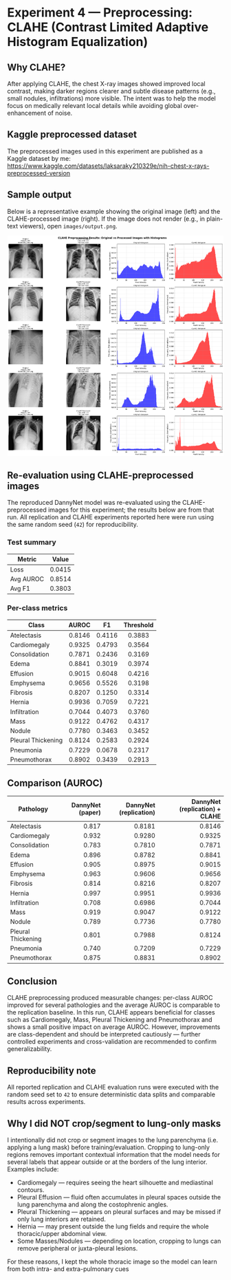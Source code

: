 # Experiment 4 — Preprocessing: CLAHE (Contrast Limited Adaptive Histogram Equalization)

Why CLAHE?
-----------
After applying CLAHE, the chest X-ray images showed improved local contrast, making darker regions clearer and subtle disease patterns (e.g., small nodules, infiltrations) more visible. The intent was to help the model focus on medically relevant local details while avoiding global over-enhancement of noise.

Kaggle preprocessed dataset
---------------------------
The preprocessed images used in this experiment are published as a Kaggle dataset by me: https://www.kaggle.com/datasets/laksaraky210329e/nih-chest-x-rays-preprocessed-version

Sample output
-------------
Below is a representative example showing the original image (left) and the CLAHE-processed image (right). If the image does not render (e.g., in plain-text viewers), open `images/output.png`.

![Original (left) vs CLAHE (right)](images/output.png)

Re-evaluation using CLAHE-preprocessed images
---------------------------------------------
The reproduced DannyNet model was re-evaluated using the CLAHE-preprocessed images for this experiment; the results below are from that run.
All replication and CLAHE experiments reported here were run using the same random seed (`42`) for reproducibility.

### Test summary

| Metric     | Value  |
|------------|:------:|
| Loss       | 0.0415 |
| Avg AUROC  | 0.8514 |
| Avg F1     | 0.3803 |

### Per-class metrics

| Class                 | AUROC  | F1      | Threshold |
|-----------------------|:------:|:-------:|:---------:|
| Atelectasis           | 0.8146 | 0.4116  | 0.3883    |
| Cardiomegaly          | 0.9325 | 0.4793  | 0.3564    |
| Consolidation         | 0.7871 | 0.2436  | 0.3169    |
| Edema                 | 0.8841 | 0.3019  | 0.3974    |
| Effusion              | 0.9015 | 0.6048  | 0.4216    |
| Emphysema             | 0.9656 | 0.5526  | 0.3198    |
| Fibrosis              | 0.8207 | 0.1250  | 0.3314    |
| Hernia                | 0.9936 | 0.7059  | 0.7221    |
| Infiltration          | 0.7044 | 0.4073  | 0.3760    |
| Mass                  | 0.9122 | 0.4762  | 0.4317    |
| Nodule                | 0.7780 | 0.3463  | 0.3452    |
| Pleural Thickening    | 0.8124 | 0.2583  | 0.2924    |
| Pneumonia             | 0.7229 | 0.0678  | 0.2317    |
| Pneumothorax          | 0.8902 | 0.3439  | 0.2913    |

Comparison (AUROC)
-------------------
| Pathology           | DannyNet (paper) | DannyNet (replication) | DannyNet (replication) + CLAHE |
|---------------------|------------------:|-----------------------:|-----------------:|
| Atelectasis         | 0.817             | 0.8181                 | 0.8146           |
| Cardiomegaly        | 0.932             | 0.9280                 | 0.9325           |
| Consolidation       | 0.783             | 0.7810                 | 0.7871           |
| Edema               | 0.896             | 0.8782                 | 0.8841           |
| Effusion            | 0.905             | 0.8975                 | 0.9015           |
| Emphysema           | 0.963             | 0.9606                 | 0.9656           |
| Fibrosis            | 0.814             | 0.8216                 | 0.8207           |
| Hernia              | 0.997             | 0.9951                 | 0.9936           |
| Infiltration        | 0.708             | 0.6986                 | 0.7044           |
| Mass                | 0.919             | 0.9047                 | 0.9122           |
| Nodule              | 0.789             | 0.7736                 | 0.7780           |
| Pleural Thickening  | 0.801             | 0.7988                 | 0.8124           |
| Pneumonia           | 0.740             | 0.7209                 | 0.7229           |
| Pneumothorax        | 0.875             | 0.8831                 | 0.8902           |

Conclusion
----------
CLAHE preprocessing produced measurable changes: per-class AUROC improved for several pathologies and the average AUROC is comparable to the replication baseline. In this run, CLAHE appears beneficial for classes such as Cardiomegaly, Mass, Pleural Thickening and Pneumothorax and shows a small positive impact on average AUROC. However, improvements are class-dependent and should be interpreted cautiously — further controlled experiments and cross-validation are recommended to confirm generalizability.

Reproducibility note
--------------------
All reported replication and CLAHE evaluation runs were executed with the random seed set to `42` to ensure deterministic data splits and comparable results across experiments.

Why I did NOT crop/segment to lung-only masks
-----------------------------------------------
I intentionally did not crop or segment images to the lung parenchyma (i.e. applying a lung mask) before training/evaluation. Cropping to lung-only regions removes important contextual information that the model needs for several labels that appear outside or at the borders of the lung interior. Examples include:

- Cardiomegaly — requires seeing the heart silhouette and mediastinal contours.
- Pleural Effusion — fluid often accumulates in pleural spaces outside the lung parenchyma and along the costophrenic angles.
- Pleural Thickening — appears on pleural surfaces and may be missed if only lung interiors are retained.
- Hernia — may present outside the lung fields and require the whole thoracic/upper abdominal view.
- Some Masses/Nodules — depending on location, cropping to lungs can remove peripheral or juxta-pleural lesions.

For these reasons, I kept the whole thoracic image so the model can learn from both intra- and extra-pulmonary cues


